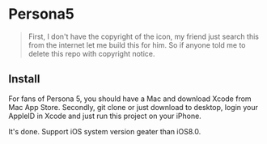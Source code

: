 # Persona5

>First, I don't have the copyright of the icon, my friend just search this from the internet let me build this for him. So if anyone told me to delete this repo with copyright notice.

## Install

For fans of Persona 5, you should have a Mac and download Xcode from Mac App Store. Secondly, git clone or just download to desktop, login your AppleID in Xcode and just run this project on your iPhone.

It's done. Support iOS system version geater than iOS8.0.